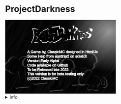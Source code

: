 # ProjectDarkness <br/>
<!--![screenshot](screenshots/infoPAGE.png)<br/>-->
<img src = "screenshots/infoPAGE.png" width = "360" height = "240">
<details>
  <summary>Info</summary>
  <ul>
    <li>A game by, ClassicMC</li>
    <li>Made in Html Canvas and Js</li>
    <li>Made by, ClassicMC-Studios</li>
    <ul>
      <li>Play online at <a href = "https://projectdarkness.w3spaces.com">projectdarkness.w3spaces.com (Old version)</a></li>
    </ul>
  </ul>
</details>
